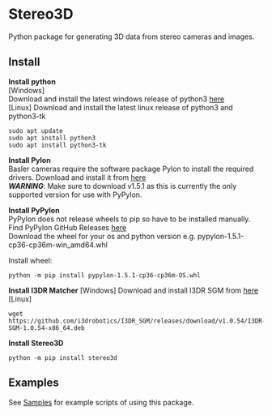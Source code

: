 # Stereo3D
Python package for generating 3D data from stereo cameras and images.

## Install
**Install python**  
[Windows]  
Download and install the latest windows release of python3 [here](https://www.python.org/downloads/release/python-368/)  
[Linux]
Download and install the latest linux release of python3 and python3-tk
```
sudo apt update
sudo apt install python3
sudo apt install python3-tk
```

**Install Pylon**  
Basler cameras require the software package Pylon to install the required drivers. Download and install it from [here](https://www.baslerweb.com/en/products/software/basler-pylon-camera-software-suite/)  
***WARNING***: Make sure to download v1.5.1 as this is currently the only supported version for use with PyPylon. 

**Install PyPylon**  
PyPylon does not release wheels to pip so have to be installed manually.  
Find PyPylon GitHub Releases [here](https://github.com/basler/pypylon/releases)  
Download the wheel for your os and python version e.g. pypylon-1.5.1-cp36-cp36m-win_amd64.whl  

Install wheel:
```
python -m pip install pypylon-1.5.1-cp36-cp36m-OS.whl 
```

**Install I3DR Matcher**
[Windows]
Download and install I3DR SGM from [here](https://github.com/i3drobotics/I3DR_SGM/releases/download/v1.0.54/I3DR-SGM-1.0.54-win64.exe)
[Linux]
```
wget https://github.com/i3drobotics/I3DR_SGM/releases/download/v1.0.54/I3DR-SGM-1.0.54-x86_64.deb
```

**Install Stereo3D**
```
python -m pip install stereo3d
```

## Examples
See [Samples](https://github.com/i3drobotics/Stereo3D/tree/master/pyStereo3D/SampleScripts) for example scripts of using this package.

